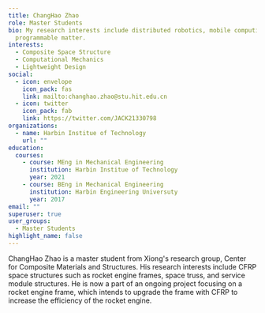 ```yaml
---
title: ChangHao Zhao
role: Master Students
bio: My research interests include distributed robotics, mobile computing and
  programmable matter.
interests:
  - Composite Space Structure
  - Computational Mechanics
  - Lightweight Design
social:
  - icon: envelope
    icon_pack: fas
    link: mailto:changhao.zhao@stu.hit.edu.cn
  - icon: twitter
    icon_pack: fab
    link: https://twitter.com/JACK21330798
organizations:
  - name: Harbin Institue of Technology
    url: ""
education:
  courses:
    - course: MEng in Mechanical Engineering
      institution: Harbin Institue of Technology
      year: 2021
    - course: BEng in Mechanical Engineering
      institution: Harbin Engineering Universuty
      year: 2017
email: ""
superuser: true
user_groups:
  - Master Students
highlight_name: false
---
```


ChangHao Zhao is a master student from Xiong's research group, Center for Composite Materials and Structures. His research interests include CFRP space structures such as rocket engine frames, space truss, and service module structures. He is now a part of an ongoing project focusing on a rocket engine frame, which intends to upgrade the frame with CFRP to increase the efficiency of the rocket engine.
